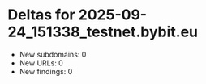 # Deltas for 2025-09-24_151338_testnet.bybit.eu
- New subdomains: 0
- New URLs: 0
- New findings: 0
